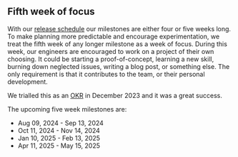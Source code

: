## Fifth week of focus

With our [release schedule](/handbook/engineering/workflow/#product-development-timeline) our milestones are either four or five weeks long.
To make planning more predictable and encourage experimentation, we treat the fifth week of any longer milestone as a week of focus.
During this week, our engineers are encouraged to work on a project of their own choosing.
It could be starting a proof-of-concept, learning a new skill, burning down neglected issues, writing a blog post, or something else.
The only requirement is that it contributes to the team, or their personal development.

We trialled this as an [OKR](https://gitlab.com/gitlab-com/gitlab-OKRs/-/work_items/5528) in December 2023 and it was a great success.

The upcoming five week milestones are:

- Aug 09, 2024 - Sep 13, 2024
- Oct 11, 2024 - Nov 14, 2024
- Jan 10, 2025 - Feb 13, 2025
- Apr 11, 2025 - May 15, 2025

<!--
- Jul 11, 2025 - Aug 14, 2025
- Oct 10, 2025 - Nov 13, 2025
- Dec 12, 2025 - Jan 15, 2026
- Apr 10, 2026 - May 14, 2026
- Jul 10, 2026 - Aug 13, 2026
- Oct 09, 2026 - Nov 12, 2026
- Jan 08, 2027 - Feb 11, 2027
-->
